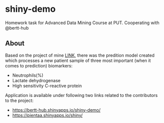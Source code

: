 # shiny-demo
Homework task for Advanced Data Mining Course at PUT. Cooperating with @bertt-hub

## About

Based on the project of mine [LINK](https://github.com/pientaa/COVID-19-analysis), there was the predition model created which processes a new patient sample of three most important (when it comes to prediction) biomarkers:
- Neutrophils(%)
- Lactate dehydrogenase
- High sensitivity C-reactive protein

Application is available under following two links related to the contributors to the project:
- https://bertt-hub.shinyapps.io/shiny-demo/
- https://pientaa.shinyapps.io/shiny/
